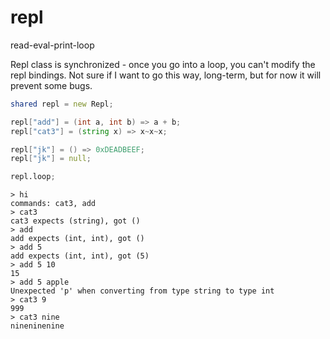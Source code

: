 # repl
read-eval-print-loop

Repl class is synchronized - once you go into a loop, you can't modify the repl bindings. Not sure if I want to go this way, long-term, but for now it will prevent some bugs.

```d
shared repl = new Repl;

repl["add"] = (int a, int b) => a + b;
repl["cat3"] = (string x) => x~x~x;

repl["jk"] = () => 0xDEADBEEF;
repl["jk"] = null;

repl.loop;
```

```
> hi
commands: cat3, add
> cat3
cat3 expects (string), got ()
> add
add expects (int, int), got ()
> add 5
add expects (int, int), got (5)
> add 5 10
15
> add 5 apple
Unexpected 'p' when converting from type string to type int
> cat3 9
999
> cat3 nine
nineninenine
```
